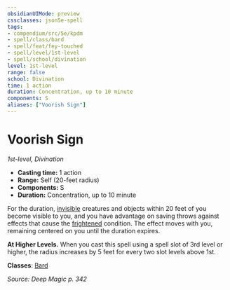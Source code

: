 ```yaml
---
obsidianUIMode: preview
cssclasses: json5e-spell
tags:
- compendium/src/5e/kpdm
- spell/class/bard
- spell/feat/fey-touched
- spell/level/1st-level
- spell/school/divination
level: 1st-level
range: false
school: Divination
time: 1 action
duration: Concentration, up to 10 minute
components: S
aliases: ["Voorish Sign"]
---
```

# Voorish Sign
*1st-level, Divination*  

- **Casting time:** 1 action
- **Range:** Self (20-feet radius)
- **Components:** S
- **Duration:** Concentration, up to 10 minute

For the duration, [invisible](/compendium/rules/conditions.md#Invisible) creatures and objects within 20 feet of you become visible to you, and you have advantage on saving throws against effects that cause the [frightened](/compendium/rules/conditions.md#Frightened) condition. The effect moves with you, remaining centered on you until the duration expires.

**At Higher Levels.** When you cast this spell using a spell slot of 3rd level or higher, the radius increases by 5 feet for every two slot levels above 1st.

**Classes**: [Bard](list-spells-classes-bard)

*Source: Deep Magic p. 342*